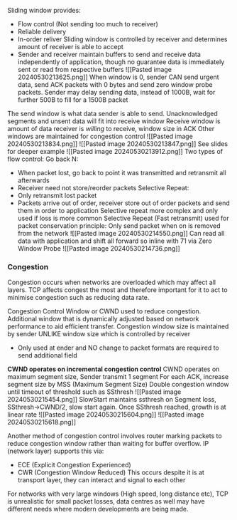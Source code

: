 Sliding window provides:
- Flow control (Not sending too much to receiver)
- Reliable delivery
- In-order reliver
Sliding window is controlled by receiver and determines amount of receiver is able to accept
- Sender and receiver maintain buffers to send and receive data independently of application, though no guarantee data is immediately sent or read from respective buffers
![[Pasted image 20240530213625.png]]
When window is 0, sender CAN send urgent data, send ACK packets with 0 bytes and send zero window probe packets. Sender may delay sending data, instead of 1000B, wait for further 500B to fill for a 1500B packet

The send window is what data sender is able to send. Unacknowledged segments and unsent data will fit into receive window
Receive window is amount of data receiver is *willing* to receive, window size in ACK
Other windows are maintained for congestion control
![[Pasted image 20240530213834.png]]
![[Pasted image 20240530213847.png]]
See slides for deeper example
![[Pasted image 20240530213912.png]]
Two types of flow control:
Go back N:
- When packet lost, go back to point it was transmitted and retransmit all afterwards
- Receiver need not store/reorder packets
Selective Repeat:
- Only retransmit lost packet
- Packets arrive out of order, receiver store out of order packets and send them in order to application
Selective repeat more complex and only used if loss is more common
Selective Repeat (Fast retransmit) used for packet conservation principle: Only send packet when on is removed from the network
![[Pasted image 20240530214550.png]]
Can read all data with application and shift all forward so inline with 71 via Zero Window Probe
![[Pasted image 20240530214736.png]]

### Congestion
Congestion occurs when networks are overloaded which may affect all layers.
TCP affects congest the most and therefore important for it to act to minimise congestion such as reducing data rate.

Congestion Control Window or CWND used to reduce congestion.
Additional window that is dynamically adjusted based on network performance to aid efficient transfer. Congestion window size is maintained by sender UNLIKE window size which is controlled by receiver
- Only used at ender and NO change to packet formats are required to send additional field

**CWND operates on incremental congestion control**
CWND operates on maximum segment size, Sender transmit 1 segment
For each ACK, increase segment size by MSS (Maximum Segment Size)
Double congestion window until timeout of threshold such as SSthresh
![[Pasted image 20240530215454.png]]
SlowStart maintains ssthresh
on Segment loss, SSthresh->CWND/2, slow start again. Once SSthresh reached, growth is at linear rate
![[Pasted image 20240530215604.png]]
![[Pasted image 20240530215618.png]]

Another method of congestion control involves router marking packets to reduce congestion window rather than waiting for buffer overflow. IP (network layer) supports this via:
- ECE (Explicit Congestion Experienced)
- CWR (Congestion Window Reduced)
This occurs despite it is at transport layer, they can interact and signal to each other

For networks with very large windows (High speed, long distance etc), TCP is unrealistic for small packet losses, data centres as well may have different needs where modern developments are being made.
